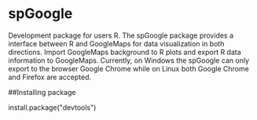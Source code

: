 spGoogle
========

Development package for users R.
The spGoogle package provides a interface between R and GoogleMaps for data visualization in both directions. Import GoogleMaps background to R plots and export R data information to GoogleMaps. Currently, on Windows the spGoogle can only export to the browser Google Chrome while on Linux both Google Chrome and Firefox are accepted.

##Installing package

install.package("devtools")
